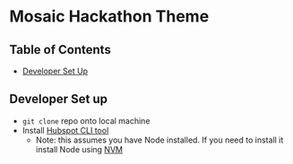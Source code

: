 # Mosaic Hackathon Theme

## Table of Contents

- [Developer Set Up](#developer-set-up)

## Developer Set up

- `git clone` repo onto local machine
- Install [Hubspot CLI tool](https://developers.hubspot.com/docs/cms/developer-reference/local-development-cli)
  - Note: this assumes you have Node installed. If you need to install it install Node using [NVM](https://github.com/nvm-sh/nvm)
